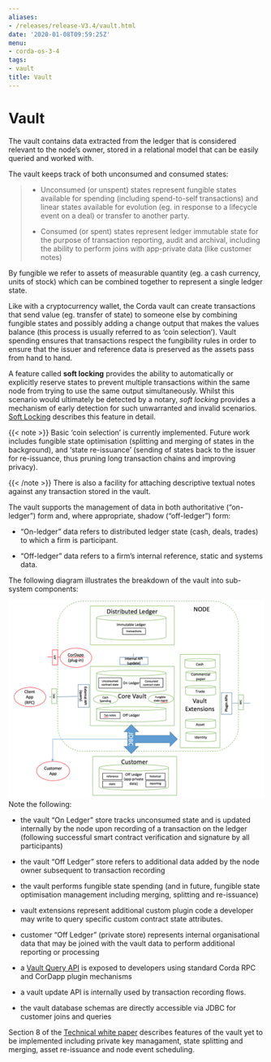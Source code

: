```yaml
---
aliases:
- /releases/release-V3.4/vault.html
date: '2020-01-08T09:59:25Z'
menu:
- corda-os-3-4
tags:
- vault
title: Vault
---
```



# Vault

The vault contains data extracted from the ledger that is considered relevant to the node’s owner, stored in a relational model
            that can be easily queried and worked with.

The vault keeps track of both unconsumed and consumed states:

> 
> 
> * Unconsumed (or unspent) states represent fungible states available for spending (including spend-to-self transactions)
>                         and linear states available for evolution (eg. in response to a lifecycle event on a deal) or transfer to another party.
> 
> 
> * Consumed (or spent) states represent ledger immutable state for the purpose of transaction reporting, audit and archival, including the ability to perform joins with app-private data (like customer notes)
> 
> 
By fungible we refer to assets of measurable quantity (eg. a cash currency, units of stock) which can be combined
            together to represent a single ledger state.

Like with a cryptocurrency wallet, the Corda vault can create transactions that send value (eg. transfer of state) to
            someone else by combining fungible states and possibly adding a change output that makes the values balance (this
            process is usually referred to as ‘coin selection’). Vault spending ensures that transactions respect the fungibility
            rules in order to ensure that the issuer and reference data is preserved as the assets pass from hand to hand.

A feature called **soft locking** provides the ability to automatically or explicitly reserve states to prevent
            multiple transactions within the same node from trying to use the same output simultaneously. Whilst this scenario would
            ultimately be detected by a notary, *soft locking* provides a mechanism of early detection for such unwarranted and
            invalid scenarios. [Soft Locking](soft-locking.md) describes this feature in detail.


{{< note >}}
Basic ‘coin selection’ is currently implemented. Future work includes fungible state optimisation (splitting and
                merging of states in the background), and ‘state re-issuance’ (sending of states back to the
                issuer for re-issuance, thus pruning long transaction chains and improving privacy).

{{< /note >}}
There is also a facility for attaching descriptive textual notes against any transaction stored in the vault.

The vault supports the management of data in both authoritative (“on-ledger”) form and, where appropriate, shadow (“off-ledger”) form:


* “On-ledger” data refers to distributed ledger state (cash, deals, trades) to which a firm is participant.


* “Off-ledger” data refers to a firm’s internal reference, static and systems data.


The following diagram illustrates the breakdown of the vault into sub-system components:

![vault](resources/vault.png "vault")Note the following:


* the vault “On Ledger” store tracks unconsumed state and is updated internally by the node upon recording of a transaction on the ledger
                    (following successful smart contract verification and signature by all participants)


* the vault “Off Ledger” store refers to additional data added by the node owner subsequent to transaction recording


* the vault performs fungible state spending (and in future, fungible state optimisation management including merging, splitting and re-issuance)


* vault extensions represent additional custom plugin code a developer may write to query specific custom contract state attributes.


* customer “Off Ledger” (private store) represents internal organisational data that may be joined with the vault data to perform additional reporting or processing


* a [Vault Query API](api-vault-query.md) is exposed to developers using standard Corda RPC and CorDapp plugin mechanisms


* a vault update API is internally used by transaction recording flows.


* the vault database schemas are directly accessible via JDBC for customer joins and queries


Section 8 of the [Technical white paper](_static/corda-technical-whitepaper.pdf) describes features of the vault yet to be implemented including private key managament, state splitting and merging, asset re-issuance and node event scheduling.


